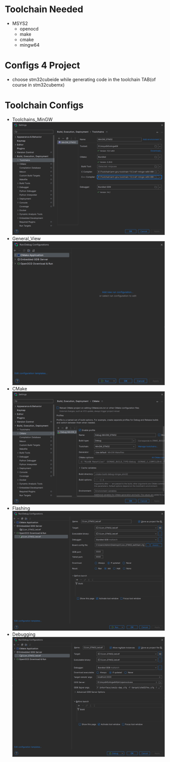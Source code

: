 # Toolchain Needed
- MSYS2
  - openocd 
  - make 
  - cmake
  - mingw64

# Configs 4 Project
- choose stm32cubeide while generating code in the toolchain TAB(of course in stm32cubemx) 

# Toolchain Configs
- Toolchains_MinGW![Toolchains_MinGW](clion_build_flash_config_images/Toolchains_MinGW.png)
- General_View![General_View](clion_build_flash_config_images/General_View.png)
- CMake![CMake](clion_build_flash_config_images/CMake.png)
- Flashing![Flashing](clion_build_flash_config_images/Flashing.png)
- Debugging![Debugging](clion_build_flash_config_images/Debugging.png)
